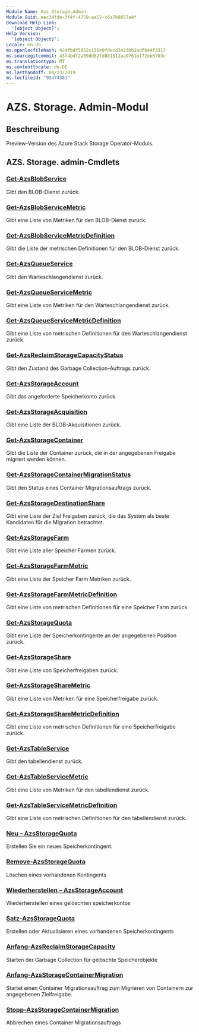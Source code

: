 ```yaml
---
Module Name: Azs.Storage.Admin
Module Guid: eec34fde-3f4f-4759-aa52-c6a7b8857a4f
Download Help Link:
  '[object Object]': 
Help Version:
  '[object Object]': 
Locale: en-US
ms.openlocfilehash: 424fbdf5852c156e0fdecd3423bb2adfb44f3317
ms.sourcegitcommit: 43f4bdf2a59dd82fd881512aa9761bf72eb5703c
ms.translationtype: MT
ms.contentlocale: de-DE
ms.lasthandoff: 04/23/2019
ms.locfileid: "93474381"
---
```

# AZS. Storage. Admin-Modul
## Beschreibung
Preview-Version des Azure Stack Storage Operator-Moduls.

## AZS. Storage. admin-Cmdlets
### [Get-AzsBlobService](Get-AzsBlobService.md)
Gibt den BLOB-Dienst zurück.

### [Get-AzsBlobServiceMetric](Get-AzsBlobServiceMetric.md)
Gibt eine Liste von Metriken für den BLOB-Dienst zurück.

### [Get-AzsBlobServiceMetricDefinition](Get-AzsBlobServiceMetricDefinition.md)
Gibt die Liste der metrischen Definitionen für den BLOB-Dienst zurück.

### [Get-AzsQueueService](Get-AzsQueueService.md)
Gibt den Warteschlangendienst zurück.

### [Get-AzsQueueServiceMetric](Get-AzsQueueServiceMetric.md)
Gibt eine Liste von Metriken für den Warteschlangendienst zurück.

### [Get-AzsQueueServiceMetricDefinition](Get-AzsQueueServiceMetricDefinition.md)
Gibt eine Liste von metrischen Definitionen für den Warteschlangendienst zurück.

### [Get-AzsReclaimStorageCapacityStatus](Get-AzsReclaimStorageCapacityStatus.md)
Gibt den Zustand des Garbage Collection-Auftrags zurück.

### [Get-AzsStorageAccount](Get-AzsStorageAccount.md)
Gibt das angeforderte Speicherkonto zurück.

### [Get-AzsStorageAcquisition](Get-AzsStorageAcquisition.md)
Gibt eine Liste der BLOB-Akquisitionen zurück.

### [Get-AzsStorageContainer](Get-AzsStorageContainer.md)
Gibt die Liste der Container zurück, die in der angegebenen Freigabe migriert werden können.

### [Get-AzsStorageContainerMigrationStatus](Get-AzsStorageContainerMigrationStatus.md)
Gibt den Status eines Container Migrationsauftrags zurück.

### [Get-AzsStorageDestinationShare](Get-AzsStorageDestinationShare.md)
Gibt eine Liste der Ziel Freigaben zurück, die das System als beste Kandidaten für die Migration betrachtet.

### [Get-AzsStorageFarm](Get-AzsStorageFarm.md)
Gibt eine Liste aller Speicher Farmen zurück.

### [Get-AzsStorageFarmMetric](Get-AzsStorageFarmMetric.md)
Gibt eine Liste der Speicher Farm Metriken zurück.

### [Get-AzsStorageFarmMetricDefinition](Get-AzsStorageFarmMetricDefinition.md)
Gibt eine Liste von metrischen Definitionen für eine Speicher Farm zurück.

### [Get-AzsStorageQuota](Get-AzsStorageQuota.md)
Gibt eine Liste der Speicherkontingente an der angegebenen Position zurück.

### [Get-AzsStorageShare](Get-AzsStorageShare.md)
Gibt eine Liste von Speicherfreigaben zurück.

### [Get-AzsStorageShareMetric](Get-AzsStorageShareMetric.md)
Gibt eine Liste von Metriken für eine Speicherfreigabe zurück.

### [Get-AzsStorageShareMetricDefinition](Get-AzsStorageShareMetricDefinition.md)
Gibt eine Liste von metrischen Definitionen für eine Speicherfreigabe zurück.

### [Get-AzsTableService](Get-AzsTableService.md)
Gibt den tabellendienst zurück.

### [Get-AzsTableServiceMetric](Get-AzsTableServiceMetric.md)
Gibt eine Liste von Metriken für den tabellendienst zurück.

### [Get-AzsTableServiceMetricDefinition](Get-AzsTableServiceMetricDefinition.md)
Gibt eine Liste von metrischen Definitionen für den tabellendienst zurück.

### [Neu – AzsStorageQuota](New-AzsStorageQuota.md)
Erstellen Sie ein neues Speicherkontingent.

### [Remove-AzsStorageQuota](Remove-AzsStorageQuota.md)
Löschen eines vorhandenen Kontingents

### [Wiederherstellen – AzsStorageAccount](Restore-AzsStorageAccount.md)
Wiederherstellen eines gelöschten speicherkontos

### [Satz-AzsStorageQuota](Set-AzsStorageQuota.md)
Erstellen oder Aktualisieren eines vorhandenen Speicherkontingents

### [Anfang-AzsReclaimStorageCapacity](Start-AzsReclaimStorageCapacity.md)
Starten der Garbage Collection für gelöschte Speicherobjekte

### [Anfang-AzsStorageContainerMigration](Start-AzsStorageContainerMigration.md)
Startet einen Container Migrationsauftrag zum Migrieren von Containern zur angegebenen Zielfreigabe.

### [Stopp-AzsStorageContainerMigration](Stop-AzsStorageContainerMigration.md)
Abbrechen eines Container Migrationsauftrags

